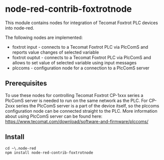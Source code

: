 # node-red-contrib-foxtrotnode

This module contains nodes for integration of Tecomat Foxtrot PLC devices into node-red.

The following nodes are implemented:

* foxtrot input - connects to a Tecomat Foxtrot PLC via PlcComS and reports value changes of selected variable
* foxtrot ouptut - connects to a Tecomat Foxtrot PLC via PlcComS and allows to set value of selected variable using input messages
* plccoms - configuration node for a connection to a PlcComS server

## Prerequisites
To use these nodes for controlling Tecomat Foxtrot CP-1xxx series a PlcComS server is needed to run on the same network as the PLC. For CP-2xxx series the PlcComS server is a part of the device itself, so the plccoms configuration node can be connected straight to the PLC. More information about using PlcComS server can be found here: 
https://www.tecomat.com/download/software-and-firmware/plccoms/

## Install

```
cd ~\.node-red
npm install node-red-contrib-foxtrotnode
```
